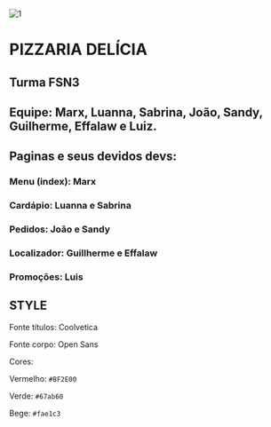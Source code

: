 ![1](https://github.com/user-attachments/assets/1fe7e74c-dd32-44c8-8096-e167d5e4dcff)
# PIZZARIA DELÍCIA

## Turma FSN3

## Equipe: Marx, Luanna, Sabrina, João, Sandy, Guilherme, Effalaw e Luiz.

## Paginas e seus devidos devs:

### Menu (index): Marx

### Cardápio: Luanna e Sabrina

### Pedidos: João e Sandy

### Localizador: Guillherme e Effalaw

### Promoções: Luis

## STYLE

Fonte títulos: Coolvetica

Fonte corpo: Open Sans

Cores: 

Vermelho: `#BF2E00`

Verde: `#67ab60`

Bege: `#fae1c3`
